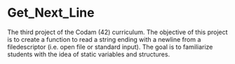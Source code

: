 # Get_Next_Line
The third project of the Codam (42) curriculum.
The objective of this project is to create a function to read a string ending with a newline from a filedescriptor (i.e. open file or standard input).
The goal is to familiarize students with the idea of static variables and structures.